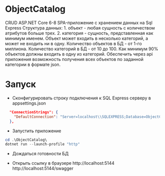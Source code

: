 # ObjectCatalog

CRUD ASP.NET Core 6-8 SPA-приложение с хранением данных на Sql Express Структура данных: 1. объект - любая сущность с количеством атрибутов больше трех. 2. категория - сущность, представленная как минимум именем. Объект может входить в несколько категорий, а может не входить ни в одну. Количество объектов в БД - от 1-го миллиона. Количество категорий в БД - от 10 до 100. Как минимум 90% объектов должны входить в одну из категорий. Обеспечить через api приложения возможность получения всех объектов по заданной категории в формате json.

# Запуск

- Сконфигурировать строку подключения к SQL Express серверу в appsettings.json
```json
  "ConnectionStrings": {
    "DefaultConnection": "Server=localhost\\SQLEXPRESS;Database=ObjectCatalog;Trusted_Connection=True;TrustServerCertificate=True;"
  },
```

- Запустить приложение
```powershell
cd .\ObjectCatalog\
dotnet run --launch-profile "http"
```
- Дождаться готовности БД

- Открыть ссылку в браузере
http://localhost:5144
http://localhost:5144/swagger
